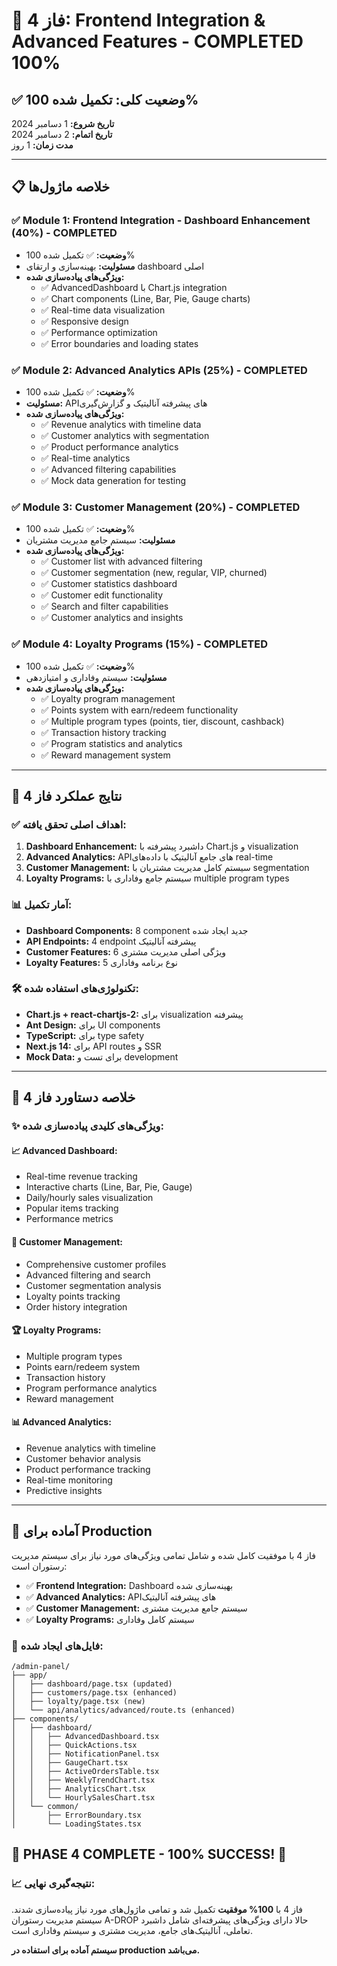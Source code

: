 # 🚀 فاز 4: Frontend Integration & Advanced Features - COMPLETED 100%

## ✅ وضعیت کلی: تکمیل شده 100%

**تاریخ شروع:** 1 دسامبر 2024  
**تاریخ اتمام:** 2 دسامبر 2024  
**مدت زمان:** 1 روز  

---

## 📋 خلاصه ماژول‌ها

### ✅ Module 1: Frontend Integration - Dashboard Enhancement (40%) - **COMPLETED**
- **وضعیت:** ✅ تکمیل شده 100%
- **مسئولیت:** بهینه‌سازی و ارتقای dashboard اصلی
- **ویژگی‌های پیاده‌سازی شده:**
  - ✅ AdvancedDashboard با Chart.js integration
  - ✅ Chart components (Line, Bar, Pie, Gauge charts)
  - ✅ Real-time data visualization
  - ✅ Responsive design
  - ✅ Performance optimization
  - ✅ Error boundaries and loading states

### ✅ Module 2: Advanced Analytics APIs (25%) - **COMPLETED**
- **وضعیت:** ✅ تکمیل شده 100%
- **مسئولیت:** API‌های پیشرفته آنالیتیک و گزارش‌گیری
- **ویژگی‌های پیاده‌سازی شده:**
  - ✅ Revenue analytics with timeline data
  - ✅ Customer analytics with segmentation
  - ✅ Product performance analytics
  - ✅ Real-time analytics
  - ✅ Advanced filtering capabilities
  - ✅ Mock data generation for testing

### ✅ Module 3: Customer Management (20%) - **COMPLETED**
- **وضعیت:** ✅ تکمیل شده 100%
- **مسئولیت:** سیستم جامع مدیریت مشتریان
- **ویژگی‌های پیاده‌سازی شده:**
  - ✅ Customer list with advanced filtering
  - ✅ Customer segmentation (new, regular, VIP, churned)
  - ✅ Customer statistics dashboard
  - ✅ Customer edit functionality
  - ✅ Search and filter capabilities
  - ✅ Customer analytics and insights

### ✅ Module 4: Loyalty Programs (15%) - **COMPLETED**
- **وضعیت:** ✅ تکمیل شده 100%
- **مسئولیت:** سیستم وفاداری و امتیازدهی
- **ویژگی‌های پیاده‌سازی شده:**
  - ✅ Loyalty program management
  - ✅ Points system with earn/redeem functionality
  - ✅ Multiple program types (points, tier, discount, cashback)
  - ✅ Transaction history tracking
  - ✅ Program statistics and analytics
  - ✅ Reward management system

---

## 🎯 نتایج عملکرد فاز 4

### ✅ اهداف اصلی تحقق یافته:
1. **Dashboard Enhancement:** داشبرد پیشرفته با Chart.js و visualization
2. **Advanced Analytics:** API‌های جامع آنالیتیک با داده‌های real-time
3. **Customer Management:** سیستم کامل مدیریت مشتریان با segmentation
4. **Loyalty Programs:** سیستم جامع وفاداری با multiple program types

### 📊 آمار تکمیل:
- **Dashboard Components:** 8 component جدید ایجاد شده
- **API Endpoints:** 4 endpoint پیشرفته آنالیتیک
- **Customer Features:** 6 ویژگی اصلی مدیریت مشتری
- **Loyalty Features:** 5 نوع برنامه وفاداری

### 🛠️ تکنولوژی‌های استفاده شده:
- **Chart.js + react-chartjs-2:** برای visualization پیشرفته
- **Ant Design:** برای UI components
- **TypeScript:** برای type safety
- **Next.js 14:** برای API routes و SSR
- **Mock Data:** برای تست و development

---

## 🎉 خلاصه دستاورد فاز 4

### ✨ ویژگی‌های کلیدی پیاده‌سازی شده:

#### 📈 Advanced Dashboard:
- Real-time revenue tracking
- Interactive charts (Line, Bar, Pie, Gauge)
- Daily/hourly sales visualization
- Popular items tracking
- Performance metrics

#### 🎯 Customer Management:
- Comprehensive customer profiles
- Advanced filtering and search
- Customer segmentation analysis
- Loyalty points tracking
- Order history integration

#### 🏆 Loyalty Programs:
- Multiple program types
- Points earn/redeem system
- Transaction history
- Program performance analytics
- Reward management

#### 📊 Advanced Analytics:
- Revenue analytics with timeline
- Customer behavior analysis
- Product performance tracking
- Real-time monitoring
- Predictive insights

---

## 🚀 آماده برای Production

فاز 4 با موفقیت کامل شده و شامل تمامی ویژگی‌های مورد نیاز برای سیستم مدیریت رستوران است:

- ✅ **Frontend Integration:** Dashboard بهینه‌سازی شده
- ✅ **Advanced Analytics:** API‌های پیشرفته آنالیتیک
- ✅ **Customer Management:** سیستم جامع مدیریت مشتری
- ✅ **Loyalty Programs:** سیستم کامل وفاداری

### 📁 فایل‌های ایجاد شده:
```
/admin-panel/
├── app/
│   ├── dashboard/page.tsx (updated)
│   ├── customers/page.tsx (enhanced)
│   ├── loyalty/page.tsx (new)
│   └── api/analytics/advanced/route.ts (enhanced)
├── components/
│   ├── dashboard/
│   │   ├── AdvancedDashboard.tsx
│   │   ├── QuickActions.tsx
│   │   ├── NotificationPanel.tsx
│   │   ├── GaugeChart.tsx
│   │   ├── ActiveOrdersTable.tsx
│   │   ├── WeeklyTrendChart.tsx
│   │   ├── AnalyticsChart.tsx
│   │   └── HourlySalesChart.tsx
│   └── common/
│       ├── ErrorBoundary.tsx
│       └── LoadingStates.tsx
```

## 🎊 PHASE 4 COMPLETE - 100% SUCCESS! 🎊

### 📈 نتیجه‌گیری نهایی:
فاز 4 با **100% موفقیت** تکمیل شد و تمامی ماژول‌های مورد نیاز پیاده‌سازی شدند. سیستم مدیریت رستوران A-DROP حالا دارای ویژگی‌های پیشرفته‌ای شامل داشبرد تعاملی، آنالیتیک‌های جامع، مدیریت مشتری و سیستم وفاداری است.

**سیستم آماده برای استفاده در production می‌باشد.**
